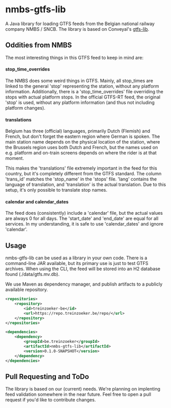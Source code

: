 # nmbs-gtfs-lib

A Java library for loading GTFS feeds from the Belgian national railway company NMBS / SNCB. 
The library is based on Conveyal's [gtfs-lib](https://github.com/conveyal/gtfs-lib).

## Oddities from NMBS
The most interesting things in this GTFS feed to keep in mind are:

#### stop_time_overrides
The NMBS does some weird things in GTFS. Mainly, all stop_times are linked to the general 'stop'
representing the station, without any platform information. Additionally, there is a 'stop_time_overrides' file
overriding the stops with actual platform stops. In the official GTFS-RT feed, the original 'stop' is used, without
any platform information (and thus not including platform changes).

#### translations
Belgium has three (official) languages, primarily Dutch (Flemish) and French, but don't forget the eastern region where
German is spoken. The main station name depends on the physical location of the station, where the Brussels region uses
both Dutch and French, but the names used on e.g. platform and on-train screens depends on where the rider is at that 
moment.

This makes the 'translations' file extremely important in the feed for this country, but it's completely different from
the GTFS standard. The column 'trans_id' matches the 'stop_name' in the 'stops' file. 'lang' contains the language of
translation, and 'translation' is the actual translation. Due to this setup, it's only possible
to translate stop names.

#### calendar and calendar_dates
The feed does (consistently) include a 'calendar' file, but the actual values are always 0 for all days. The 'start_date'
and 'end_date' are equal for all services. In my understanding, it is safe to use 'calendar_dates' and ignore 'calendar'.

## Usage
nmbs-gtfs-lib can be used as a library in your own code. There is a command-line JAR available, but its primary use is
just to test GTFS archives. When using the CLI, the feed will be stored into an H2 database found (./data/gtfs.mv.db).

We use Maven as dependency manager, and publish artifacts to a publicly available repository.

```xml
<repositories>
    <repository>
        <id>treinzoeker-be</id>
        <url>https://repo.treinzoeker.be/repo/</url>
    </repository>
</repositories>
```

```xml
<dependencies>
    <dependency>
        <groupId>be.treinzoeker</groupId>
        <artifactId>nmbs-gtfs-lib</artifactId>
        <version>0.1.0-SNAPSHOT</version>
    </dependency>
</dependencies>
```

## Pull Requesting and ToDo
The library is based on our (current) needs. We're planning on implenting feed validation somewhere in the near future.
Feel free to open a pull request if you'd like to contribute changes.
